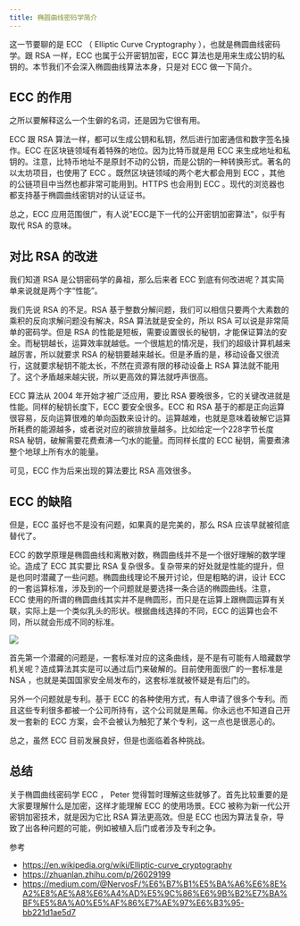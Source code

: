 ```yaml
---
title: 椭圆曲线密码学简介
---
```


这一节要聊的是 ECC （ Elliptic Curve Cryptography ），也就是椭圆曲线密码学。跟 RSA 一样，ECC 也属于公开密钥加密，ECC 算法也是用来生成公钥的私钥的。本节我们不会深入椭圆曲线算法本身，只是对 ECC 做一下简介。

## ECC 的作用

之所以要解释这么一个生僻的名词，还是因为它很有用。

ECC 跟 RSA 算法一样，都可以生成公钥和私钥，然后进行加密通信和数字签名操作。ECC 在区块链领域有着特殊的地位。因为比特币就是用 ECC 来生成地址和私钥的。注意，比特币地址不是原封不动的公钥，而是公钥的一种转换形式。著名的以太坊项目，也使用了 ECC 。既然区块链领域的两个老大都会用到 ECC ，其他的公链项目中当然也都非常可能用到。HTTPS 也会用到 ECC 。现代的浏览器也都支持基于椭圆曲线密钥对的认证证书。

总之，ECC 应用范围很广，有人说"ECC是下一代的公开密钥加密算法"，似乎有取代 RSA 的意味。

## 对比 RSA 的改进

我们知道 RSA 是公钥密码学的鼻祖，那么后来者 ECC 到底有何改进呢？其实简单来说就是两个字“性能”。

我们先说 RSA 的不足。RSA 基于整数分解问题，我们可以相信只要两个大素数的乘积的反向求解问题没有解决，RSA 算法就是安全的，所以 RSA 可以说是非常简单的密码学。但是 RSA 的性能是短板，需要设置很长的秘钥，才能保证算法的安全。而秘钥越长，运算效率就越低。一个很尴尬的情况是，我们的超级计算机越来越厉害，所以就要求 RSA 的秘钥要越来越长。但是矛盾的是，移动设备又很流行，这就要求秘钥不能太长，不然在资源有限的移动设备上 RSA 算法就不能用了。这个矛盾越来越尖锐，所以更高效的算法就呼声很高。

ECC 算法从 2004 年开始才被广泛应用，要比 RSA 要晚很多，它的关键改进就是性能。同样的秘钥长度下，ECC 要安全很多。ECC 和 RSA 基于的都是正向运算很容易，反向运算很难的单向函数来设计的。运算越难，也就是意味着破解它运算所耗费的能源越多，或者说对应的碳排放量越多。比如给定一个228字节长度 RSA 秘钥，破解需要花费煮沸一勺水的能量。而同样长度的 ECC 秘钥，需要煮沸整个地球上所有水的能量。

可见，ECC 作为后来出现的算法要比 RSA 高效很多。

## ECC 的缺陷

但是，ECC 虽好也不是没有问题，如果真的是完美的，那么 RSA 应该早就被彻底替代了。

ECC 的数学原理是椭圆曲线和离散对数，椭圆曲线并不是一个很好理解的数学理论。造成了 ECC 其实要比 RSA 复杂很多。复杂带来的好处就是性能的提升，但是也同时潜藏了一些问题。椭圆曲线理论不展开讨论，但是粗略的讲，设计 ECC 的一套运算标准，涉及到的一个问题就是要选择一条合适的椭圆曲线。注意，ECC 使用的所谓的椭圆曲线其实并不是椭圆形，而只是在运算上跟椭圆运算有关联，实际上是一个类似乳头的形状。根据曲线选择的不同，ECC 的运算也会不同，所以就会形成不同的标准。

![](https://img.haoqicat.com/2018100701.jpg)

首先第一个潜藏的问题是，一套标准对应的这条曲线，是不是有可能有人暗藏数学机关呢？造成算法其实是可以通过后门来破解的。目前使用面很广的一套标准是 NSA ，也就是美国国家安全局发布的，这套标准就被怀疑是有后门的。

另外一个问题就是专利。基于 ECC 的各种使用方式，有人申请了很多个专利。而且这些专利很多都被一个公司所持有，这个公司就是黑莓。你永远也不知道自己开发一套新的 ECC 方案，会不会被认为触犯了某个专利，这一点也是很恶心的。

总之，虽然 ECC 目前发展良好，但是也面临着各种挑战。

## 总结

关于椭圆曲线密码学 ECC ， Peter 觉得暂时理解这些就够了。首先比较重要的是大家要理解什么是加密，这样才能理解 ECC 的使用场景。ECC 被称为新一代公开密钥加密技术，就是因为它比 RSA 算法更高效。但是 ECC 也因为算法复杂，导致了出各种问题的可能，例如被植入后门或者涉及专利之争。

参考

- https://en.wikipedia.org/wiki/Elliptic-curve_cryptography
- https://zhuanlan.zhihu.com/p/26029199
- https://medium.com/@NervosF/%E6%B7%B1%E5%BA%A6%E6%8E%A2%E8%AE%A8%E6%A4%AD%E5%9C%86%E6%9B%B2%E7%BA%BF%E5%8A%A0%E5%AF%86%E7%AE%97%E6%B3%95-bb221d1ae5d7
